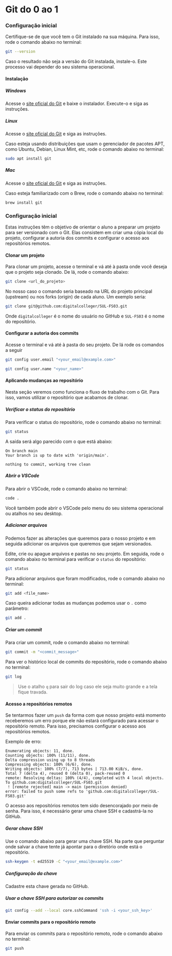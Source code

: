 # Git do 0 ao 1

### Configuração inicial

Certifique-se de que você tem o Git instalado na sua máquina. Para isso, rode o comando abaixo no terminal:

```bash
git --version
```

Caso o resultado não seja a versão do Git instalada, instale-o. Este processo vai depender do seu sistema operacional.

#### Instalação

##### Windows

Acesse o [site oficial do Git](https://git-scm.com/download/win) e baixe o instalador. Execute-o e siga as instruções.

##### Linux

Acesse o [site oficial do Git](https://git-scm.com/download/linux) e siga as instruções.

Caso esteja usando distribuições que usam o gerenciador de pacotes APT, como Ubuntu, Debian, Linux Mint, etc, rode o
comando abaixo no terminal:

```bash
sudo apt install git
```

##### Mac

Acesse o [site oficial do Git](https://git-scm.com/download/mac) e siga as instruções.

Caso esteja familiarizado com o Brew, rode o comando abaixo no terminal:

```bash
brew install git
```

### Configuração inicial

Estas instruções têm o objetivo de orientar o aluno a preparar um projeto para ser versionado com o Git.
Elas consistem em criar uma cópia local do projeto, configurar a autoria dos commits e configurar o acesso aos
repositórios remotos.

#### Clonar um projeto

Para clonar um projeto, acesse o terminal e vá até à pasta onde você deseja que o projeto seja clonado. De lá, rode o
comando abaixo:

```bash
git clone <url_do_projeto>
```

No nosso caso o comando seria baseado na URL do projeto principal (upstream) ou nos forks (origin) de cada aluno.
Um exemplo seria:

```bash
git clone git@github.com:digitalcolleger/SUL-FS03.git
```

Onde `digitalcolleger` é o nome do usuário no GitHub e `SUL-FS03` é o nome do repositório.

#### Configurar a autoria dos commits

Acesse o terminal e vá até à pasta do seu projeto. De lá rode os comandos a seguir

```bash
git config user.email "<your_email@example.com>"
```

```bash
git config user.name "<your_name>"
```

#### Aplicando mudanças ao repositório

Nesta seção veremos como funciona o fluxo de trabalho com o Git. Para isso, vamos utilizar o repositório que acabamos de
clonar.

##### Verificar o status do repositório

Para verificar o status do repositório, rode o comando abaixo no terminal:

```bash
git status
```

A saída será algo parecido com o que está abaixo:

```output
On branch main
Your branch is up to date with 'origin/main'.

nothing to commit, working tree clean
```

##### Abrir o VSCode

Para abrir o VSCode, rode o comando abaixo no terminal:

```bash
code .
```

Você também pode abrir o VSCode pelo menu do seu sistema operacional ou atalhos no seu desktop.

##### Adicionar arquivos

Podemos fazer as alterações que queremos para o nosso projeto e em seguida adicionar os arquivos que queremos que sejam
versionados.

Edite, crie ou apague arquivos e pastas no seu projeto. Em seguida, rode o comando abaixo no terminal para verificar o
`status` do repositório:

```bash
git status
```

Para adicionar arquivos que foram modificados, rode o comando abaixo no terminal:

```bash
git add <file_name>
```

Caso queira adicionar todas as mudanças podemos usar o `.` como parâmetro:

```bash
git add .
```

##### Criar um commit

Para criar um commit, rode o comando abaixo no terminal:

```bash
git commit -m "<commit_message>"
```

Para ver o histórico local de commits do repositório, rode o comando abaixo no terminal:

```bash
git log
```

> Use o atalho `q` para sair do log caso ele seja muito grande e a tela fique travada.

#### Acesso a repositórios remotos

Se tentarmos fazer um `push` da forma com que nosso projeto está momento receberemos um erro porque ele não estará
configurado para acessar o repositório remoto. Para isso, precisamos configurar o acesso aos repositórios remotos.

Exemplo de erro:

```output
Enumerating objects: 11, done.
Counting objects: 100% (11/11), done.
Delta compression using up to 8 threads
Compressing objects: 100% (6/6), done.
Writing objects: 100% (7/7), 713 bytes | 713.00 KiB/s, done.
Total 7 (delta 4), reused 0 (delta 0), pack-reused 0
remote: Resolving deltas: 100% (4/4), completed with 4 local objects.
To github.com:digitalcolleger/SUL-FS03.git
 ! [remote rejected] main -> main (permission denied)
error: failed to push some refs to 'github.com:digitalcolleger/SUL-FS03.git'
```

O acesso aos repositórios remotos tem sido desencorajado por meio de senha. Para isso, é necessário gerar uma chave SSH
e cadastrá-la no GitHub.

##### Gerar chave SSH

Use o comando abaixo para gerar uma chave SSH. Na parte que perguntar onde salvar a chave tente já apontar para o
diretório onde está o repositório.

```bash
ssh-keygen -t ed25519 -C "<your_email@example.com>"
```

##### Configuração da chave

Cadastre esta chave gerada no GitHub.

##### Usar a chave SSH para autorizar os commits

```bash
git config --add --local core.sshCommand 'ssh -i <your_ssh_key>'
```

#### Enviar commits para o repositório remoto

Para enviar os commits para o repositório remoto, rode o comando abaixo no terminal:

```bash
git push
```
